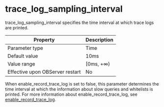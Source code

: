 trace_log_sampling_interval 
================================================

trace_log_sampling_interval specifies the time interval at which trace logs are printed. 


|          **Property**           | **Description** |
|---------------------------------|-----------------|
| Parameter type                  | Time            |
| Default value                   | 10ms            |
| Value range                     | \[0ms, +∞)      |
| Effective upon OBServer restart | No              |



When enable_record_trace_log is set to false, this parameter determines the time interval at which the information about slow queries and whitelists is printed. For more information about enable_record_trace_log, see [enable_record_trace_log](../300.system-configuration-items/6600.enable_record_trace_log.md).
